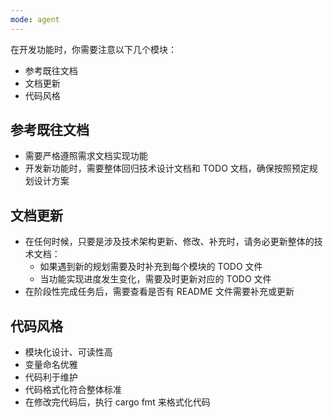 ```yaml
---
mode: agent
---
```

在开发功能时，你需要注意以下几个模块：
- 参考既往文档
- 文档更新
- 代码风格

## 参考既往文档
- 需要严格遵照需求文档实现功能
- 开发新功能时，需要整体回归技术设计文档和 TODO 文档，确保按照预定规划设计方案

## 文档更新
- 在任何时候，只要是涉及技术架构更新、修改、补充时，请务必更新整体的技术文档：
  - 如果遇到新的规划需要及时补充到每个模块的 TODO 文件
  - 当功能实现进度发生变化，需要及时更新对应的 TODO 文件
- 在阶段性完成任务后，需要查看是否有 README 文件需要补充或更新

## 代码风格
- 模块化设计、可读性高
- 变量命名优雅
- 代码利于维护
- 代码格式化符合整体标准
- 在修改完代码后，执行 cargo fmt 来格式化代码

